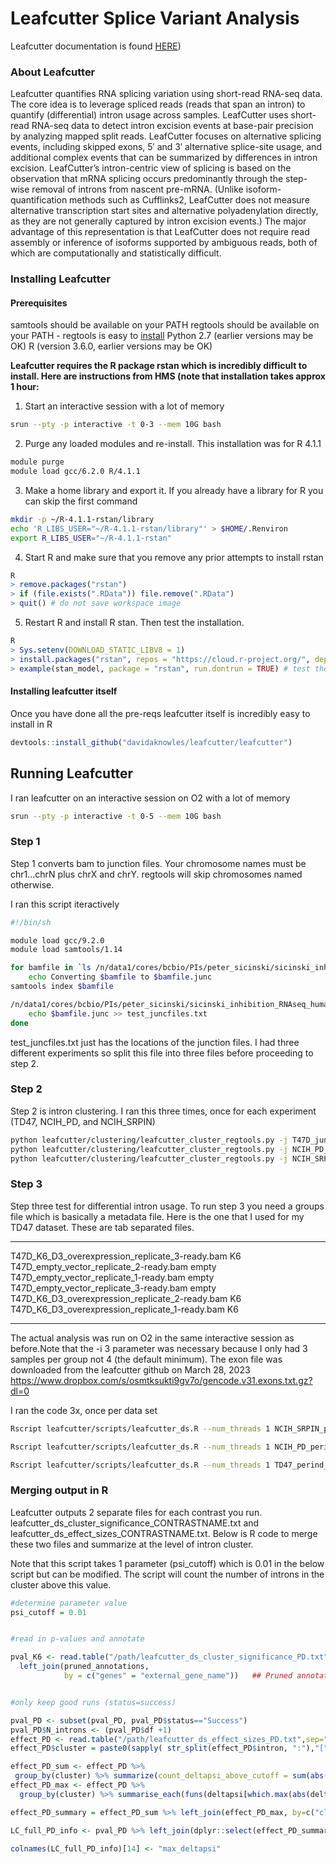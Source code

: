 # Leafcutter Splice Variant Analysis

Leafcutter documentation is found [HERE](http://davidaknowles.github.io/leafcutter/))

### About Leafcutter

Leafcutter quantifies RNA splicing variation using short-read RNA-seq data. The core idea is to leverage spliced reads (reads that span an intron) to quantify (differential) intron usage across samples. 
LeafCutter uses short-read RNA-seq data to detect intron excision events at base-pair precision by analyzing mapped split reads. LeafCutter focuses on alternative splicing events, including skipped exons, 5′ and 3′ alternative splice-site usage, and additional complex events that can be summarized by differences in intron excision. LeafCutter’s intron-centric view of splicing is based on the observation that mRNA splicing occurs predominantly through the step-wise removal of introns from nascent pre-mRNA. (Unlike isoform-quantification methods such as Cufflinks2, LeafCutter does not measure alternative transcription start sites and alternative polyadenylation directly, as they are not generally captured by intron excision events.) The major advantage of this representation is that LeafCutter does not require read assembly or inference of isoforms supported by ambiguous reads, both of which are computationally and statistically difficult.

### Installing Leafcutter

#### Prerequisites

samtools should be available on your PATH
regtools should be available on your PATH - regtools is easy to [install](https://regtools.readthedocs.io/en/latest/#installation)
Python 2.7 (earlier versions may be OK)
R (version 3.6.0, earlier versions may be OK)

**Leafcutter requires the R package rstan which is incredibly difficult to install. Here are instructions from HMS (note that installation takes approx 1 hour:**

1. Start an interactive session with a lot of memory
```bash
srun --pty -p interactive -t 0-3 --mem 10G bash
```

2. Purge any loaded modules and re-install. This installation was for R 4.1.1

```bash 
module purge 
module load gcc/6.2.0 R/4.1.1 
```
3. Make a home library and export it. If you already have a library for R you can skip the first command

```bash
mkdir -p ~/R-4.1.1-rstan/library 
echo 'R_LIBS_USER="~/R-4.1.1-rstan/library"' > $HOME/.Renviron 
export R_LIBS_USER="~/R-4.1.1-rstan" 
```

4. Start R and make sure that you remove any prior attempts to install rstan

```R
R 
> remove.packages("rstan") 
> if (file.exists(".RData")) file.remove(".RData") 
> quit() # do not save workspace image
```

5. Restart R and install R stan. Then test the installation.

```R
R 
> Sys.setenv(DOWNLOAD_STATIC_LIBV8 = 1) 
> install.packages("rstan", repos = "https://cloud.r-project.org/", dependencies = TRUE) # this part will take about 45 mins
> example(stan_model, package = "rstan", run.dontrun = TRUE) # test the installation
```

#### Installing leafcutter itself

Once you have done all the pre-reqs leafcutter itself is incredibly easy to install in R

```R
devtools::install_github("davidaknowles/leafcutter/leafcutter")
```

## Running Leafcutter

I ran leafcutter on an interactive session on O2 with a lot of memory

```bash
srun --pty -p interactive -t 0-5 --mem 10G bash
```

### Step 1

Step 1 converts bam to junction files. Your chromosome names must be chr1...chrN plus chrX and chrY. regtools will skip chromosomes named otherwise.

I ran this script iteractively

```bash
#!/bin/sh

module load gcc/9.2.0
module load samtools/1.14

for bamfile in `ls /n/data1/cores/bcbio/PIs/peter_sicinski/sicinski_inhibition_RNAseq_human_hbc04676/final/*/*ready.bam`; do
    echo Converting $bamfile to $bamfile.junc
samtools index $bamfile

/n/data1/cores/bcbio/PIs/peter_sicinski/sicinski_inhibition_RNAseq_human_hbc04676/leafcutter/regtools/build/regtools junctions extract -a 8 -m 50 -s RF  -M 500000 $bamfile -o $bamfile.junc 
    echo $bamfile.junc >> test_juncfiles.txt
done
```

test_juncfiles.txt just has the locations of the junction files. I had three different experiments so split this file into three files before proceeding to step 2.

### Step 2 

Step 2 is intron clustering. I ran this three times, once for each experiment (TD47, NCIH_PD, and NCIH_SRPIN)

```bash
python leafcutter/clustering/leafcutter_cluster_regtools.py -j T47D_juncfiles.txt -m 50 -o TD47  -l 500000
python leafcutter/clustering/leafcutter_cluster_regtools.py -j NCIH_PD_juncfiles.txt -m 50 -o NCIH_PD  -l 500000
python leafcutter/clustering/leafcutter_cluster_regtools.py -j NCIH_SRPIN_juncfiles.txt -m 50 -o NCIH_SRPIN  -l 500000
```

### Step 3

Step three test for differential intron usage. To run step 3 you need a groups file which is basically a metadata file. Here is the one that I used for my TD47 dataset. These are tab separated files.

-----------------------------------------------------

T47D_K6_D3_overexpression_replicate_3-ready.bam	K6   
T47D_empty_vector_replicate_2-ready.bam	empty    
T47D_empty_vector_replicate_1-ready.bam	empty    
T47D_empty_vector_replicate_3-ready.bam	empty     
T47D_K6_D3_overexpression_replicate_2-ready.bam	K6     
T47D_K6_D3_overexpression_replicate_1-ready.bam	K6      

------------------------------------------------------

The actual analysis was run on O2 in the same interactive session as before.Note that the -i 3 parameter was necessary because I only had 3 samples per group not 4 (the default minimum). The exon file was downloaded from the leafcutter github on March 28, 2023 https://www.dropbox.com/s/osmtksukti9gv7o/gencode.v31.exons.txt.gz?dl=0 


I ran the code 3x, once per data set

```bash
Rscript leafcutter/scripts/leafcutter_ds.R --num_threads 1 NCIH_SRPIN_perind_numers.counts.gz SRPIN_groups.txt -i 3 -e gencode.v31.exons.txt.gz 

Rscript leafcutter/scripts/leafcutter_ds.R --num_threads 1 NCIH_PD_perind_numers.counts.gz PD_groups.txt -i 3 -e gencode.v31.exons.txt.gz 

Rscript leafcutter/scripts/leafcutter_ds.R --num_threads 1 TD47_perind_numers.counts.gz T47D_groups.txt -i 3 -e gencode.v31.exons.txt.gz 
```


### Merging output in R

Leafcutter outputs 2 separate files for each contrast you run. leafcutter_ds_cluster_significance_CONTRASTNAME.txt and leafcutter_ds_effect_sizes_CONTRASTNAME.txt. Below is R code to merge these two files and summarize at the level of intron cluster. 

Note that this script takes 1 parameter (psi_cutoff) which is 0.01 in the below script but can be modified. The script will count the number of introns in the cluster above this value.


```R
#determine parameter value
psi_cutoff = 0.01


#read in p-values and annotate

pval_K6 <- read.table("/path/leafcutter_ds_cluster_significance_PD.txt",sep="\t", header=TRUE) %>%
  left_join(pruned_annotations, 
            by = c("genes" = "external_gene_name"))   ## Pruned annotations is a biomart annotations dataframe


#only keep good runs (status=success)

pval_PD <- subset(pval_PD, pval_PD$status=="Success")
pval_PD$N_introns <- (pval_PD$df +1)
effect_PD <- read.table("/path/leafcutter_ds_effect_sizes_PD.txt",sep="\t", header=TRUE)
effect_PD$cluster = paste0(sapply( str_split(effect_PD$intron, ":"),"[", 1 ),":",sapply(str_split(effect_PD$intron, ":"),"[", 4 )) #add cluster name

effect_PD_sum <- effect_PD %>%
 group_by(cluster) %>% summarize(count_deltapsi_above_cutoff = sum(abs(deltapsi) >psi_cutoff)) #determine how many introns are above deltapsi cutoff
effect_PD_max <- effect_PD %>%
  group_by(cluster) %>% summarise_each(funs(deltapsi[which.max(abs(deltapsi))])) # determine maximum value of the deltapsi

effect_PD_summary = effect_PD_sum %>% left_join(effect_PD_max, by=c("cluster")) #merge to have all info

LC_full_PD_info <- pval_PD %>% left_join(dplyr::select(effect_PD_summary, "cluster","count_deltapsi_above_cutoff","deltapsi"), by=c("cluster"="cluster")) # merge again with p-values

colnames(LC_full_PD_info)[14] <- "max_deltapsi"

```

